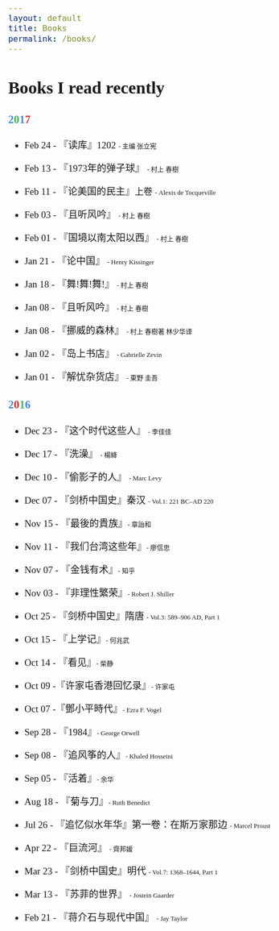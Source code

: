 ```yaml
---
layout: default
title: Books
permalink: /books/
---
```

<h2 style="margin-top: 3rem; font-size: 1.8em;">Books I read recently <i title="知无央" class="fa fa-slideshare"></i></h2>

### <span style="color:#4885ed">2</span><span style="color:#3cba54">0</span><span style="color:#4885ed">1</span><span style="color:#db3236">7</span>

* Feb 24 - 『读库』1202 <span class="author">- 主编 张立宪</span> <i class="fa fa-star"></i><i class="fa fa-star"></i><i class="fa fa-star"></i><i class="fa fa-star"></i><i class="fa fa-star-half-o"></i>

* Feb 13 - 『1973年的弹子球』 <span class="author">- 村上 春樹</span> <i class="fa fa-star"></i><i class="fa fa-star"></i><i class="fa fa-star"></i><i class="fa fa-star"></i>

* Feb 11 - 『论美国的民主』<span class="juan">上卷</span> <span class="author">- Alexis de Tocqueville</span> <i class="fa fa-star"></i><i class="fa fa-star"></i><i class="fa fa-star"></i><i class="fa fa-star"></i><i class="fa fa-star"></i>

* Feb 03 - 『且听风吟』 <span class="author">- 村上 春樹</span> <i class="fa fa-star"></i><i class="fa fa-star"></i><i class="fa fa-star"></i><i class="fa fa-star"></i>

* Feb 01 - 『国境以南太阳以西』 <span class="author">- 村上 春樹</span> <i class="fa fa-star"></i><i class="fa fa-star"></i><i class="fa fa-star"></i><i class="fa fa-star"></i><i class="fa fa-star-half-o"></i>

* Jan 21 - 『论中国』 <span class="author">- Henry Kissinger</span> <i class="fa fa-star"></i><i class="fa fa-star"></i><i class="fa fa-star"></i><i class="fa fa-star"></i><i class="fa fa-star-half-o"></i>

* Jan 18 - 『舞!舞!舞!』 <span class="author">- 村上 春樹</span> <i class="fa fa-star"></i><i class="fa fa-star"></i><i class="fa fa-star"></i><i class="fa fa-star"></i><i class="fa fa-star"></i>

* Jan 08 - 『且听风吟』 <span class="author">- 村上 春樹</span> <i class="fa fa-star"></i><i class="fa fa-star"></i><i class="fa fa-star"></i><i class="fa fa-star"></i>

* Jan 08 - 『挪威的森林』 <span class="author">- 村上 春樹著 林少华译</span> <i class="fa fa-star"></i><i class="fa fa-star"></i><i class="fa fa-star"></i><i class="fa fa-star"></i><i class="fa fa-star"></i>

* Jan 02 - 『岛上书店』 <span class="author">- Gabrielle Zevin</span> <i class="fa fa-star"></i><i class="fa fa-star"></i><i class="fa fa-star"></i>

* Jan 01 - 『解忧杂货店』 <span class="author">- 東野 圭吾</span> <i class="fa fa-star"></i><i class="fa fa-star"></i><i class="fa fa-star"></i><i class="fa fa-star"></i>

### <span style="color:#4885ed">2</span><span style="color:#db3236">0</span><span style="color:#3cba54">1</span><span style="color:#4885ed">6</span>

* Dec 23 - 『这个时代这些人』 <span class="author">- 李佳佳</span> <i class="fa fa-star"></i><i class="fa fa-star"></i><i class="fa fa-star"></i>

* Dec 17 - 『洗澡』 <span class="author">- 楊絳</span> <i class="fa fa-star"></i><i class="fa fa-star"></i><i class="fa fa-star"></i><i class="fa fa-star"></i><i class="fa fa-star"></i>

* Dec 10 - 『偷影子的人』 <span class="author">- Marc Levy</span> <i class="fa fa-star"></i><i class="fa fa-star"></i><i class="fa fa-star"></i>

* Dec 07 - 『剑桥中国史』秦汉 <span class="author">- Vol.1: 221 BC–AD 220</span> <i class="fa fa-star"></i><i class="fa fa-star"></i><i class="fa fa-star"></i><i class="fa fa-star"></i><i class="fa fa-star"></i>

* Nov 15 - 『最後的貴族』<span class="author">- 章詒和</span> <i class="fa fa-star"></i><i class="fa fa-star"></i><i class="fa fa-star"></i><i class="fa fa-star"></i><i class="fa fa-star"></i>

* Nov 11 - 『我们台湾这些年』<span class="author">- 廖信忠</span> <i class="fa fa-star"></i><i class="fa fa-star"></i><i class="fa fa-star"></i><i class="fa fa-star-half-o"></i>

* Nov 07 - 『金钱有术』<span class="author">- 知乎</span> <i class="fa fa-star"></i><i class="fa fa-star"></i>

* Nov 03 - 『非理性繁荣』<span class="author">- Robert J. Shiller</span> <i class="fa fa-star"></i><i class="fa fa-star"></i><i class="fa fa-star"></i><i class="fa fa-star"></i><i class="fa fa-star-half-o"></i>

* Oct 25 - 『剑桥中国史』隋唐 <span class="author">- Vol.3: 589–906 AD, Part 1</span> <i class="fa fa-star"></i><i class="fa fa-star"></i><i class="fa fa-star"></i><i class="fa fa-star"></i><i class="fa fa-star"></i>

* Oct 15 - 『上学记』<span class="author">- 何兆武</span> <i class="fa fa-star"></i><i class="fa fa-star"></i><i class="fa fa-star"></i><i class="fa fa-star"></i><i class="fa fa-star-half-o"></i>

* Oct 14 - 『看见』<span class="author">- 柴静</span> <i class="fa fa-star"></i><i class="fa fa-star"></i><i class="fa fa-star"></i><i class="fa fa-star"></i>

* Oct 09 -『许家屯香港回忆录』<span class="author">- 许家屯</span> <i class="fa fa-star"></i><i class="fa fa-star"></i><i class="fa fa-star"></i><i class="fa fa-star-half-o"></i>

* Oct 07 -『鄧小平時代』<span class="author">- Ezra F. Vogel</span> <i class="fa fa-star"></i><i class="fa fa-star"></i><i class="fa fa-star"></i><i class="fa fa-star"></i><i class="fa fa-star"></i>

* Sep 28 - 『1984』<span class="author">- George Orwell</span> <i class="fa fa-star"></i><i class="fa fa-star"></i><i class="fa fa-star"></i><i class="fa fa-star-half-o"></i>

* Sep 08 - 『追风筝的人』<span class="author">- Khaled Hosseini</span> <i class="fa fa-star"></i><i class="fa fa-star"></i><i class="fa fa-star"></i><i class="fa fa-star"></i><i class="fa fa-star-half-o"></i>

* Sep 05 - 『活着』<span class="author">- 余华</span> <i class="fa fa-star"></i><i class="fa fa-star"></i><i class="fa fa-star"></i><i class="fa fa-star"></i><i class="fa fa-star-half-o"></i>

* Aug 18 - 『菊与刀』<span class="author">- Ruth Benedict</span> <i class="fa fa-star"></i><i class="fa fa-star"></i><i class="fa fa-star"></i><i class="fa fa-star"></i><i class="fa fa-star-half-o"></i>

* Jul 26 - 『追忆似水年华』第一卷：在斯万家那边 <span class="author">- Marcel Proust</span> <i class="fa fa-star"></i><i class="fa fa-star"></i><i class="fa fa-star"></i><i class="fa fa-star"></i><i class="fa fa-star"></i>

* Apr 22 - 『巨流河』 <span class="author">- 齊邦媛</span> <i class="fa fa-star"></i><i class="fa fa-star"></i><i class="fa fa-star"></i><i class="fa fa-star"></i>

* Mar 23 - 『剑桥中国史』明代 <span class="author">- Vol.7: 1368–1644, Part 1</span> <i class="fa fa-star"></i><i class="fa fa-star"></i><i class="fa fa-star"></i><i class="fa fa-star"></i><i class="fa fa-star"></i>

* Mar 13 - 『苏菲的世界』 <span class="author">- Jostein Gaarder</span> <i class="fa fa-star"></i><i class="fa fa-star"></i><i class="fa fa-star"></i><i class="fa fa-star"></i>

* Feb 21 - 『蒋介石与现代中国』 <span class="author">- Jay Taylor</span> <i class="fa fa-star"></i><i class="fa fa-star"></i><i class="fa fa-star"></i><i class="fa fa-star"></i>


<style>
.author{
	font-size: 13px;
}
.juan{
	font-size: 93%;
}
.fa-star{color: #f4c20d;font-size: 75%;}
.fa-star-half-o{color: #f4c20d;font-size: 75%;}
.fa-star-half{color: #f4c20d;font-size: 75%;
}
.fa-slideshare{
	font-size:.925em; color:#3cba54;
}
body {
    font-family: Times, Helvetica, Tahoma, Arial, STXihei, "华文细黑", "Microsoft YaHei", "微软雅黑", SimSun, "宋体", Heiti, "黑体", sans-serif;
}
@media (min-width:38em) {
	body {
	font-size: 19px;
}
</style>
